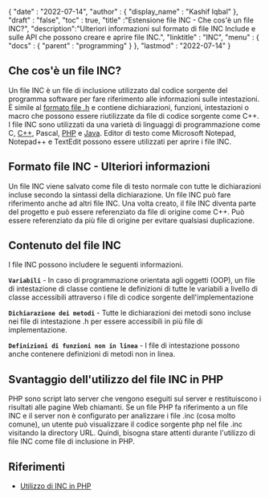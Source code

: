 {
  "date" : "2022-07-14",
  "author" : {
    "display_name" : "Kashif Iqbal"
},
  "draft" : "false",
  "toc" : true,
  "title" :"Estensione file INC - Che cos'è un file INC?",
  "description":"Ulteriori informazioni sul formato di file INC Include e sulle API che possono creare e aprire file INC.",
  "linktitle" : "INC",
  "menu" : {
    "docs" : {
      "parent" : "programming"
}
},
  "lastmod" : "2022-07-14"
}

## Che cos'è un file INC?

Un file INC è un file di inclusione utilizzato dal codice sorgente del programma software per fare riferimento alle informazioni sulle intestazioni. È simile al [formato file .h](/it/programming/h/) e contiene dichiarazioni, funzioni, intestazioni o macro che possono essere riutilizzate da file di codice sorgente come C++. I file INC sono utilizzati da una varietà di linguaggi di programmazione come C, [C++](/it/programming/cpp/), Pascal, [PHP](/it/programming/php/) e [Java](/it/programming/java/). Editor di testo come Microsoft Notepad, Notepad++ e TextEdit possono essere utilizzati per aprire i file INC.

## Formato file INC - Ulteriori informazioni

Un file INC viene salvato come file di testo normale con tutte le dichiarazioni incluse secondo la sintassi della dichiarazione. Un file INC può fare riferimento anche ad altri file INC. Una volta creato, il file INC diventa parte del progetto e può essere referenziato da file di origine come C++. Può essere referenziato da più file di origine per evitare qualsiasi duplicazione.

## Contenuto del file INC

I file INC possono includere le seguenti informazioni.

**`Variabili`** - In caso di programmazione orientata agli oggetti (OOP), un file di intestazione di classe contiene le definizioni di tutte le variabili a livello di classe accessibili attraverso i file di codice sorgente dell'implementazione

**`Dichiarazione dei metodi`** - Tutte le dichiarazioni dei metodi sono incluse nei file di intestazione .h per essere accessibili in più file di implementazione.

**`Definizioni di funzioni non in linea`** - I file di intestazione possono anche contenere definizioni di metodi non in linea.

## Svantaggio dell'utilizzo del file INC in PHP

PHP sono script lato server che vengono eseguiti sul server e restituiscono i risultati alle pagine Web chiamanti. Se un file PHP fa riferimento a un file INC e il server non è configurato per analizzare i file .inc (cosa molto comune), un utente può visualizzare il codice sorgente php nel file .inc visitando la directory URL. Quindi, bisogna stare attenti durante l'utilizzo di file INC come file di inclusione in PHP.

## Riferimenti

* [Utilizzo di INC in PHP](https://stackoverflow.com/questions/7129842/what-is-an-inc-and-why-use-it)

